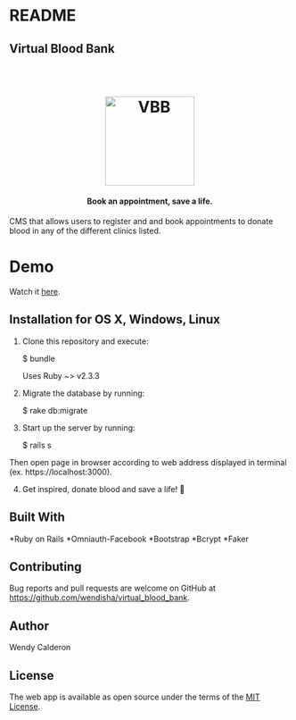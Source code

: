 # README

## Virtual Blood Bank

<h1 align="center">
  <br>
  <img src="https://i.imgur.com/J89aGNA.jpg" alt="VBB" title="Welcome to the Virtual Blood Bank!" width="160">
</h1>
<h4 align="center">Book an appointment, save a life.</h4>

CMS that allows users to register and and book appointments to donate blood in any of the different clinics listed.

# Demo
Watch it <a href="https://youtu.be/5P-135Uf-mE">here</a>.

## Installation for OS X, Windows, Linux
1. Clone this repository and execute:

    $ bundle

    Uses Ruby ~> v2.3.3

2. Migrate the database by running:
	
	$ rake db:migrate
	
3. Start up the server by running:

	$ rails s

Then open page in browser according to web address displayed in terminal (ex. https://localhost:3000). 

4. Get inspired, donate blood and save a life! :raised_hands:


## Built With
*Ruby on Rails
*Omniauth-Facebook
*Bootstrap
*Bcrypt
*Faker


## Contributing
Bug reports and pull requests are welcome on GitHub at https://github.com/wendisha/virtual_blood_bank.


## Author
Wendy Calderon  


## License
The web app is available as open source under the terms of the [MIT License](https://opensource.org/licenses/MIT).